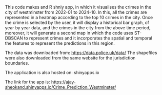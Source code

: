 This code makes and R shniy app, in which it visualises the crimes in the city of westminster from 2022-01 to 2024-10. In this, all the crimes are represented in a heatmap according to the top 10 crimes in the city.
Once the crime is selected by the user, it will display a historical bar graph, of year by year data, and the crimes in the city from the above time period, moreover, it will generate a second map in which the code uses ST-DBSCAN to represent
crimes and it incorporates the spatial and temporal the features to represent the predictions in this region.

The data was downloaded from: https://data.police.uk/data/
The shapefiles were also downloaded from the same website for the jurisdiction boundaries.

The application is also hosted on: shinyapps.io

The link for the app is: https://ajay-sheokand.shinyapps.io/Crime_Prediction_Westminster/

